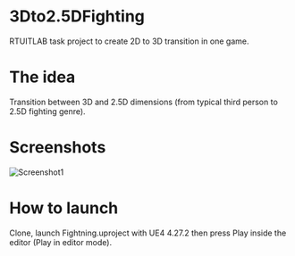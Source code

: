 # 3Dto2.5DFighting
RTUITLAB task project to create 2D to 3D transition in one game. 

# The idea
Transition between 3D and 2.5D dimensions (from typical third person to 2.5D fighting genre).

# Screenshots
![Screenshot1](https://user-images.githubusercontent.com/30151075/158827818-1ee55e39-2e73-49bb-b41e-515ba44cf9a1.png)



# How to launch
Clone, launch Fightning.uproject with UE4 4.27.2 then press Play inside the editor (Play in editor mode). 
